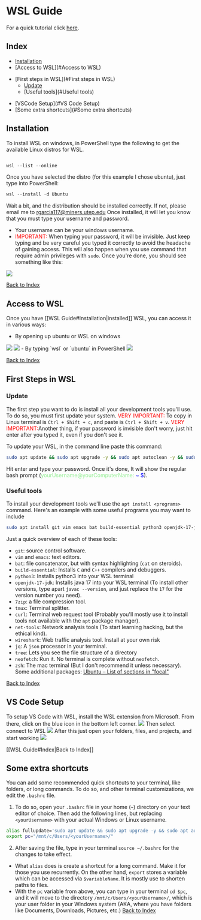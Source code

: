 # WSL Guide
For a quick tutorial click [here](https://youtu.be/lG4xrh_Xuf4).
## Index

 - [Installation](#Installation)
 -  [Access to WSL](#Access to WSL)
 *  [First steps in WSL](#First steps in WSL)
	 * [Update](#Update)
	 * [Useful tools](#Useful tools)
- [VSCode Setup](#VS Code Setup)
- [Some extra shortcuts](#Some extra shortcuts)
## Installation

To install WSL on windows, in PowerShell type the following to get the available Linux distros for WSL.

```powershell

wsl --list --online

```
Once you have selected the distro (for this example I chose ubuntu), just type into PowerShell:
```powershell
wsl --install -d Ubuntu
```
Wait a bit, and the distribution should be installed correctly. If not, please email me to rgarcia117@miners.utep.edu
Once installed, it will let you know that you must type your username and password.
* Your username can be your windows username.
* <span style="color:red;">IMPORTANT:</span> When typing your password, it will be invisible. Just keep typing and be very careful you typed it correctly to avoid the headache of gaining access. This will also happen when you use command that require admin privileges with `sudo`.
Once you're done, you should see something like this:
<img src="./images/prompt.png">

[Back to Index](#Index)
## Access to WSL
Once you have [[WSL Guide#Installation|installed]] WSL, you can access it in various ways:
- By opening up ubuntu or WSL on windows
<img src="./images/ubuntu_exec.png">
<img src="./images/wsl_exec.png">
- By typing `wsl` or `ubuntu` in PowerShell
<img src="./images/ubuntu_pwsh_prompt.png">

[Back to Index](#Index)

## First Steps in WSL
### Update
The first step you want to do is install all your development tools you'll use. To do so, you must first update your system. 
<span style="color:red;">VERY IMPORTANT:</span> To copy in Linux terminal is `Ctrl + Shift + c`, and paste is `Ctrl + Shift + v`.
<span style="color:red;">VERY IMPORTANT:</span>Another thing, if your password is invisible don't worry, just hit enter after you typed it, even if you don't see it.

To update your WSL, in the command line paste this command:
```bash
sudo apt update && sudo apt upgrade -y && sudo apt autoclean -y && sudo apt autoremove
```
Hit enter and type your password. Once it's done, It will show the regular bash prompt (<span style="color:lightgreen;">yourUsername@yourComputerName:</span> <span style="color:blue;">~ $</span>).
### Useful tools
To install your development tools we'll use the `apt install <programs>` command. Here's an example with some useful programs you may want to include
```bash
sudo apt install git vim emacs bat build-essential python3 openjdk-17-jdk 7zip tmux curl net-tools wireshark jq tree neofetch zsh
```
Just a quick overview of each of these tools:
- `git`: source control software.
- `vim` and `emacs`: text editors.
- `bat`: file concatenator, but with syntax highlighting (`cat` on steroids).
- `build-essential`: Installs `C` and `C++` compilers and debuggers.
- `python3`: Installs python3 into your WSL terminal
- `openjdk-17-jdk`: Installs java 17 into your WSL terminal (To install other versions, type apart `javac --version`, and just replace the `17` for the version number you need).
- `7zip`: a file compression tool.
- `tmux`: Terminal splitter.
- `curl`: Terminal web request tool (Probably you'll mostly use it to install tools not available with the `apt` package manager).
- `net-tools`: Network analysis tools (To start learning hacking, but the ethical kind).
- `wireshark`: Web traffic analysis tool. Install at your own risk
- `jq`: A `json` processor in your terminal.
- `tree`: Lets you see the file structure of a directory
- `neofetch`: Run it. No terminal is complete without `neofetch`.
- `zsh`: The mac terminal (But I don't recommend it unless necessary).
Some additional packages:
[Ubuntu – List of sections in "focal"](https://packages.ubuntu.com/focal/)

[Back to Index](#Index)

## VS Code Setup
To setup VS Code with WSL, install the WSL extension from Microsoft.
From there, click on the blue icon in the bottom left corner.
<img src="./images/wsl_vscode_button.png">
Then select connect to WSL
<img src="./images/wsl_vscode_connect.png">
After this just open your folders, files, and projects, and start working
<img src="./images/wsl_vscode.png">

[[WSL Guide#Index|Back to Index]]
## Some extra shortcuts
You can add some recommended quick shortcuts to your terminal, like folders, or long commands. To do so, and other terminal customizations, we edit the `.bashrc` file.
1. To do so, open your `.bashrc` file in your home (`~`) directory on your text editor of choice. Then add the following lines, but replacing `<yourUsername>` with your actual Windows or Linux username.
```bash
alias fullupdate='sudo apt update && sudo apt upgrade -y && sudo apt autoclean -y && sudo apt autoremove'
export pc="/mnt/c/Users/<yourUsername>/"
```
2. After saving the file, type in your terminal `source ~/.bashrc` for the changes to take effect.

* What `alias` does is create a shortcut for a long command. Make it for those you use recurrently. On the other hand, `export` stores a variable which can be accessed via `$variableName`. It is mostly use to shorten paths to files. 
* With the `pc` variable from above, you can type in your terminal `cd $pc`, and it will move to the directory `/mnt/c/Users/<yourUsername>/`, which is your user folder in your Windows system (AKA, where you have folders like Documents, Downloads, Pictures, etc.)
[Back to Index](#Index)